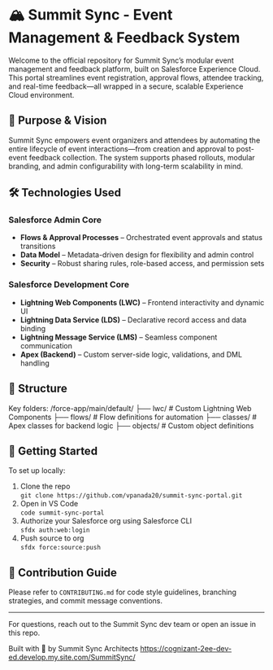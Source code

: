 # 🏔️ Summit Sync - Event Management & Feedback System

Welcome to the official repository for Summit Sync’s modular event management and feedback platform, built on Salesforce Experience Cloud. This portal streamlines event registration, approval flows, attendee tracking, and real-time feedback—all wrapped in a secure, scalable Experience Cloud environment.

## 🔗 Purpose & Vision

Summit Sync empowers event organizers and attendees by automating the entire lifecycle of event interactions—from creation and approval to post-event feedback collection. The system supports phased rollouts, modular branding, and admin configurability with long-term scalability in mind.

## 🛠️ Technologies Used

### Salesforce Admin Core
- **Flows & Approval Processes** – Orchestrated event approvals and status transitions
- **Data Model** – Metadata-driven design for flexibility and admin control
- **Security** – Robust sharing rules, role-based access, and permission sets

### Salesforce Development Core
- **Lightning Web Components (LWC)** – Frontend interactivity and dynamic UI
- **Lightning Data Service (LDS)** – Declarative record access and data binding
- **Lightning Message Service (LMS)** – Seamless component communication
- **Apex (Backend)** – Custom server-side logic, validations, and DML handling

## 📂 Structure

Key folders:
/force-app/main/default/ ├── lwc/ # Custom Lightning Web Components ├── flows/ # Flow definitions for automation ├── classes/ # Apex classes for backend logic ├── objects/ # Custom object definitions


## 🚀 Getting Started

To set up locally:
1. Clone the repo  
   `git clone https://github.com/vpanada20/summit-sync-portal.git`
2. Open in VS Code  
   `code summit-sync-portal`
3. Authorize your Salesforce org using Salesforce CLI  
   `sfdx auth:web:login`
4. Push source to org  
   `sfdx force:source:push`

## 🤝 Contribution Guide

Please refer to `CONTRIBUTING.md` for code style guidelines, branching strategies, and commit message conventions.

---

For questions, reach out to the Summit Sync dev team or open an issue in this repo.

Built with 💙 by Summit Sync Architects
https://cognizant-2ee-dev-ed.develop.my.site.com/SummitSync/